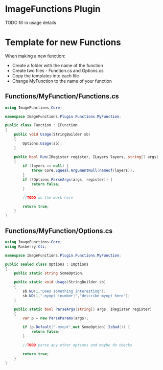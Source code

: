 # ImageFunctions Plugin #
TODO fill in usage details


# Template for new Functions
When making a new function:
* Create a folder with the name of the function
* Create two files - Function.cs and Options.cs
* Copy the templates into each file
* Change MyFunction to the name of your function

## Functions/MyFunction/Functions.cs

```csharp
using ImageFunctions.Core;

namespace ImageFunctions.Plugin.Functions.MyFunction;

public class Function : IFunction
{
	public void Usage(StringBuilder sb)
	{
		Options.Usage(sb);
	}

	public bool Run(IRegister register, ILayers layers, string[] args)
	{
		if (layers == null) {
			throw Core.Squeal.ArgumentNull(nameof(layers));
		}
		if (!Options.ParseArgs(args, register)) {
			return false;
		}

		//TODO do the work here

		return true;
	}
}
```

## Functions/MyFunction/Options.cs

```csharp
using ImageFunctions.Core;
using Rasberry.Cli;

namespace ImageFunctions.Plugin.Functions.MyFunction;

public sealed class Options : IOptions
{
	public static string SomeOption;

	public static void Usage(StringBuilder sb)
	{
		sb.ND(1,"Does something interesting");
		sb.ND(1,"-myopt (number)","describe myopt here");
	}

	public static bool ParseArgs(string[] args, IRegister register)
	{
		var p = new ParseParams(args);

		if (p.Default("-myopt",out SomeOption).IsBad()) {
			return false;
		}

		//TODO parse any other options and maybe do checks

		return true;
	}
}
```